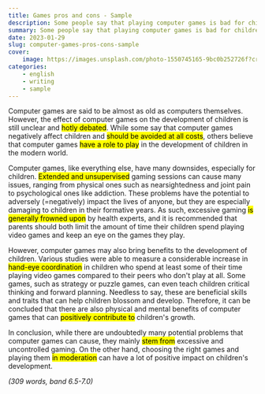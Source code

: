 ```yaml
---
title: Games pros and cons - Sample
description: Some people say that playing computer games is bad for children in every aspect. Others say that playing computer games can have positive effects on the way children develop. Discuss both views and give your opinion. 
summary: Some people say that playing computer games is bad for children in every aspect. Others say that playing computer games can have positive effects on the way children develop. Discuss both views and give your opinion. 
date: 2023-01-29
slug: computer-games-pros-cons-sample
cover:
    image: https://images.unsplash.com/photo-1550745165-9bc0b252726f?crop=entropy&cs=tinysrgb&fit=max&fm=jpg&ixid=MnwxMTc3M3wwfDF8c2VhcmNofDV8fGdhbWV8ZW58MHx8fHwxNjc0OTk1MzMy&ixlib=rb-4.0.3&q=80&w=2000
categories:
    - english
    - writing
    - sample
---
```


Computer games are said to be almost as old as computers themselves. However, the effect of computer games on the development of children is still unclear and <mark>hotly debated</mark>. While some say that computer games negatively affect children and <mark>should be avoided at all costs</mark>, others believe that computer games <mark>have a role to play</mark> in the development of children in the modern world.

Computer games, like everything else, have many downsides, especially for children. <mark>Extended and unsupervised</mark> gaming sessions can cause many issues, ranging from physical ones such as nearsightedness and joint pain to psychological ones like addiction. These problems have the potential to adversely (=negatively) impact the lives of anyone, but they are especially damaging to children in their formative years. As such, excessive gaming <mark>is generally frowned upon</mark> by health experts, and it is recommended that parents should both limit the amount of time their children spend playing video games and keep an eye on the games they play.

However, computer games may also bring benefits to the development of children. Various studies were able to measure a considerable increase in <mark>hand-eye coordination</mark> in children who spend at least some of their time playing video games compared to their peers who don't play at all. Some games, such as strategy or puzzle games, can even teach children critical thinking and forward planning. Needless to say, these are beneficial skills and traits that can help children blossom and develop. Therefore, it can be concluded that there are also physical and mental benefits of computer games that can <mark>positively contribute to</mark> children's growth.

In conclusion, while there are undoubtedly many potential problems that computer games can cause, they mainly <mark>stem from</mark> excessive and uncontrolled gaming. On the other hand, choosing the right games and playing them <mark>in moderation</mark> can have a lot of positive impact on children's development.

*(309 words, band 6.5-7.0)*
